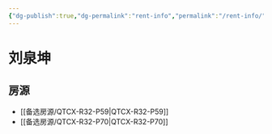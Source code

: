 ```yaml
---
{"dg-publish":true,"dg-permalink":"rent-info","permalink":"/rent-info/"}
---
```



# 刘泉坤

## 房源

- [[备选房源/QTCX-R32-P59\|QTCX-R32-P59]]
- [[备选房源/QTCX-R32-P70\|QTCX-R32-P70]]

